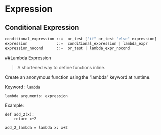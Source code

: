 # Expression

## Conditional Expression

```python
conditional_expression ::=  or_test ["if" or_test "else" expression]
expression             ::=  conditional_expression | lambda_expr
expression_nocond      ::=  or_test | lambda_expr_nocond
```



##Lambda Expression

> A shortened way to define functions inline.

Create an anonymous function using the “lambda” keyword at runtime.

Keyword : `lambda`

```text
lambda arguments: expression
```

Example:

```text
def add_2(x):
    return x+2
```

```text
add_2_lambda = lambda x: x+2
```

